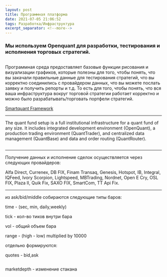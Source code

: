 ```yaml
---
layout: post
title: Программная платформа
date: 2021-07-05 21:06:52
tags: Разработка/Инфраструктура
excerpt_separator: <!--more-->
---
```


### Мы используем Openquant для разработки, тестирования и исполнения торговых стратегий.

<img src="https://raw.githubusercontent.com/Ragve-hub/scribble/gh-pages/images/oq1.png" alt="">

Программная среда предоставляет базовые функции рисования и визуализации графиков,
которые полезны для того, чтобы понять, что вы закачали правильные данные
для тестирования стратегий, что вы корректно соединились с провайдером данных,
что вы можете послать заявку и получить репорты и т.д. То есть для того,
чтобы понять, что вся ваша инфраструктура вокруг торговой стратегии работает корректно
и можно было разрабатывать/торговать портфели стратегий.
<!--more-->


[Smartquant Framework](http://www.smartquant.com/)

----------

The quant fund setup is a full institutional infrastructure for a quant fund of any size. It includes integrated development environment (OpenQuant), a production trading environment (QuantTrader), and centralized data management (QuantBase) and data and order routing (QuantRouter). 

<img src="https://raw.githubusercontent.com/Ragve-hub/scribble/gh-pages/images/oq2.png" alt="">

----------
Получение данных и исполнение сделок 
осуществляется через следующих провайдеров:

Alfa Direct, Currenex, DB FIX, Finam Transaq, Genesis, Hotspot, IB, Integral,
IQFeed, Ivory Scorpion, Lightspeed, MBTrading, Nordnet, Open E Cry,
OSL FIX, Plaza II, Quik Fix, SAXO FIX, SmartCom, TT Api Fix.

----------

из ask/bid/middle собираются следующие типы баров:

time -  (sec, min, daily,weekly)

tick - кол-во  тиков внутри бара

vol - общий объем бара

range - (high - low) multiplied by 10000


отдельно формируются:

quotes - bid,ask

<img src="https://raw.githubusercontent.com/Ragve-hub/scribble/gh-pages/images/data1.png" alt="">

marketdepth - изменение стакана

<img src="https://raw.githubusercontent.com/Ragve-hub/scribble/gh-pages/images/data2.png" alt="">



